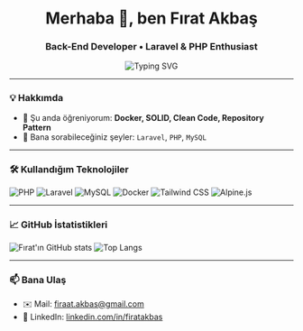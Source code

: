 <h1 align="center">Merhaba 👋, ben Fırat Akbaş</h1>
<h3 align="center">Back-End Developer • Laravel & PHP Enthusiast</h3>

<p align="center">
  <img src="https://readme-typing-svg.demolab.com?font=Fira+Code&duration=2000&pause=1000&center=true&width=435&lines=Laravel+Geliştiricisi;PHP+Sever;Back-End+Odaklı" alt="Typing SVG" />
</p>

---

### 💡 Hakkımda

- 🌱 Şu anda öğreniyorum: **Docker, SOLID, Clean Code, Repository Pattern**
- 💬 Bana sorabileceğiniz şeyler: `Laravel`, `PHP`, `MySQL`

---

### 🛠️ Kullandığım Teknolojiler

![PHP](https://img.shields.io/badge/PHP-777BB4?style=for-the-badge&logo=php&logoColor=white)
![Laravel](https://img.shields.io/badge/Laravel-F55247?style=for-the-badge&logo=laravel&logoColor=white)
![MySQL](https://img.shields.io/badge/MySQL-00618A?style=for-the-badge&logo=mysql&logoColor=white)
![Docker](https://img.shields.io/badge/Docker-0db7ed?style=for-the-badge&logo=docker&logoColor=white)
![Tailwind CSS](https://img.shields.io/badge/Tailwind_CSS-38B2AC?style=for-the-badge&logo=tailwind-css&logoColor=white)
![Alpine.js](https://img.shields.io/badge/Alpine.js-8BC0D0?style=for-the-badge&logo=alpine.js&logoColor=white)

---

### 📈 GitHub İstatistikleri

![Fırat'ın GitHub stats](https://github-readme-stats.vercel.app/api?username=firatakbas&show_icons=true&theme=radical)
![Top Langs](https://github-readme-stats.vercel.app/api/top-langs/?username=firatakbas&layout=compact&theme=radical)

---

### 📫 Bana Ulaş

- ✉️ Mail: firaat.akbas@gmail.com
- 💼 LinkedIn: [linkedin.com/in/firatakbas](https://www.linkedin.com/in/f%C4%B1rat-akba%C5%9F-b964a31a5/)
